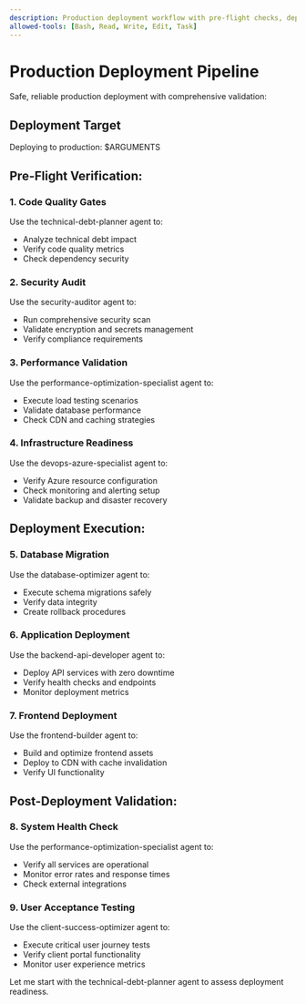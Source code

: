 ```yaml
---
description: Production deployment workflow with pre-flight checks, deployment execution, and post-deployment validation
allowed-tools: [Bash, Read, Write, Edit, Task]
---
```


# Production Deployment Pipeline

Safe, reliable production deployment with comprehensive validation:

## Deployment Target
Deploying to production: $ARGUMENTS

## Pre-Flight Verification:

### 1. Code Quality Gates
Use the technical-debt-planner agent to:
- Analyze technical debt impact
- Verify code quality metrics
- Check dependency security

### 2. Security Audit
Use the security-auditor agent to:
- Run comprehensive security scan
- Validate encryption and secrets management
- Verify compliance requirements

### 3. Performance Validation
Use the performance-optimization-specialist agent to:
- Execute load testing scenarios
- Validate database performance
- Check CDN and caching strategies

### 4. Infrastructure Readiness
Use the devops-azure-specialist agent to:
- Verify Azure resource configuration
- Check monitoring and alerting setup
- Validate backup and disaster recovery

## Deployment Execution:

### 5. Database Migration
Use the database-optimizer agent to:
- Execute schema migrations safely
- Verify data integrity
- Create rollback procedures

### 6. Application Deployment
Use the backend-api-developer agent to:
- Deploy API services with zero downtime
- Verify health checks and endpoints
- Monitor deployment metrics

### 7. Frontend Deployment
Use the frontend-builder agent to:
- Build and optimize frontend assets
- Deploy to CDN with cache invalidation
- Verify UI functionality

## Post-Deployment Validation:

### 8. System Health Check
Use the performance-optimization-specialist agent to:
- Verify all services are operational
- Monitor error rates and response times
- Check external integrations

### 9. User Acceptance Testing
Use the client-success-optimizer agent to:
- Execute critical user journey tests
- Verify client portal functionality
- Monitor user experience metrics

Let me start with the technical-debt-planner agent to assess deployment readiness.